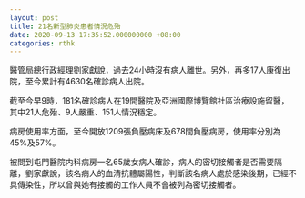 ```yaml
---
layout: post
title: 21名新型肺炎患者情況危殆
date: 2020-09-13 17:35:52.000000000 +08:00
categories: rthk
---
```


醫管局總行政經理劉家獻說，過去24小時沒有病人離世。另外，再多17人康復出院，至今累計有4630名確診病人出院。

截至今早9時，181名確診病人在19間醫院及亞洲國際博覽館社區治療設施留醫，其中21人危殆、9人嚴重、151人情況穩定。

病房使用率方面，至今開放1209張負壓病床及678間負壓病房，使用率分別為45%及57%。

被問到屯門醫院内科病房一名65歲女病人確診，病人的密切接觸者是否需要隔離，劉家獻說，該名病人的血清抗體屬陽性，判斷該名病人處於感染後期，已經不具傳染性，所以曾與她有接觸的工作人員不會被列為密切接觸者。
